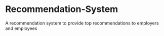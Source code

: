 # Recommendation-System
A recommendation system to provide top recommendations to employers and employees
